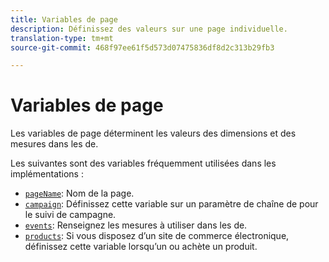```yaml
---
title: Variables de page
description: Définissez des valeurs sur une page individuelle.
translation-type: tm+mt
source-git-commit: 468f97ee61f5d573d07475836df8d2c313b29fb3

---
```



# Variables de page

Les variables de page déterminent les valeurs des dimensions et des mesures dans les  de.

Les  suivantes sont des variables fréquemment utilisées dans les implémentations :

* [`pageName`](pagename.md): Nom de la page.
* [`campaign`](campaign.md): Définissez cette variable sur un paramètre de chaîne de  pour le suivi de campagne.
* [`events`](events/events-overview.md): Renseignez les mesures à utiliser dans les  de.
* [`products`](products.md): Si vous disposez d’un site de commerce électronique, définissez cette variable lorsqu’un  ou achète un produit.
